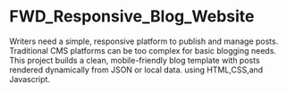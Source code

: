 # FWD_Responsive_Blog_Website
Writers need a simple, responsive platform to publish and manage 
posts. Traditional CMS platforms can be too complex for basic 
blogging needs. This project builds a clean, mobile-friendly blog 
template with posts rendered dynamically from JSON or local data.
using HTML,CSS,and Javascript.
